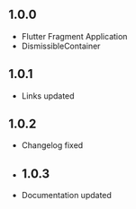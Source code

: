 ## 1.0.0
* Flutter Fragment Application
* DismissibleContainer
## 1.0.1
* Links updated
## 1.0.2
* Changelog fixed
* ## 1.0.3
* Documentation updated
